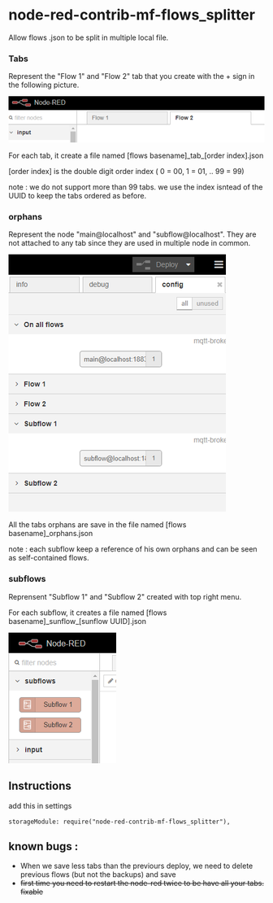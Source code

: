 # node-red-contrib-mf-flows_splitter
Allow flows .json to be split in multiple local file.

### Tabs
Represent the "Flow 1" and "Flow 2" tab that you create with the + sign in the following picture.

![flow tabs](readme/tabs.png)

For each tab, it create a file named [flows basename]\_tab\_[order index].json

[order index] is the double digit order index ( 0 = 00, 1 = 01, .. 99 = 99)

note :  we do not support more than 99 tabs. we use the index isntead of the UUID to keep the tabs ordered as before.

### orphans
Represent the node "main@localhost" and "subflow@localhost". They are not attached to any tab since they are used in multiple node in common.

![flow tabs](readme/orphans.png)

All the tabs orphans are save in the file named [flows basename]_orphans.json

note : each subflow keep a reference of his own orphans and can be seen as self-contained flows.

### subflows
Reprensent "Subflow 1" and "Subflow 2" created with top right menu.

For each subflow, it creates a file named [flows basename]\_sunflow\_[sunflow UUID].json

![flow tabs](readme/subflows.png)

## Instructions
add this in settings
```
storageModule: require("node-red-contrib-mf-flows_splitter"), 
```

## known bugs :
* When we save less tabs than the previours deploy, we need to delete previous flows (but not the backups) and save 
* ~~first time you need to restart the node-red twice to be have all your tabs. fixable~~
